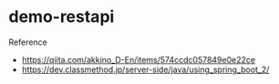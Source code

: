 # demo-restapi

Reference

- https://qiita.com/akkino_D-En/items/574ccdc057849e0e22ce
- https://dev.classmethod.jp/server-side/java/using_spring_boot_2/

